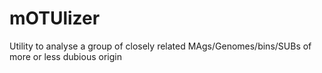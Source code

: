 # mOTUlizer
Utility to analyse a group of closely related MAgs/Genomes/bins/SUBs of more or less dubious origin
